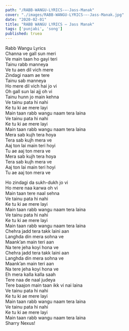 ```yaml
---
path: "/RABB-WANGU-LYRICS-–-Jass-Manak"
cover: "./images/RABB-WANGU-LYRICS-–-Jass-Manak.jpg"
date: "2020-02-01"
title: "RABB WANGU LYRICS – Jass Manak"
tags: ['punjabi', 'song']
published: truea
---
```

  
Rabb Wangu Lyrics  
Channa ve gall sun meri  
Ve main taan ho gayi teri  
Tainu rabb manneya  
Ve tu aen dil vich mere  
Zindagi naam ae tere  
Tainu sab manneya  
Ho mere dil vich hai jo vi  
Oh gall sun lai ajj oh vi  
Tainu hunn jo main kehna  
Ve tainu pata hi nahi  
Ke tu ki ae mere layi  
Main taan rabb wangu naam tera laina  
Ve tainu pata hi nahi  
Ke tu ki ae mere layi  
Main taan rabb wangu naam tera laina  
Mera sab kujh tera hoya  
Tera sab kujh mera ve  
Aaj ton lai main teri hoyi  
Tu ae aaj ton mera ve  
Mera sab kujh tera hoya  
Tera sab kujh mera ve  
Aaj ton lai main teri hoyi  
Tu ae aaj ton mera ve  
  
  
  
  
  
  
Ho zindagi da sukh-dukh jo vi  
Ho mere naa karwa oh vi  
Main taan tere naal sehna  
Ve tainu pata hi nahi  
Ke tu ki ae mere layi  
Main taan rabb wangu naam tera laina  
Ve tainu pata hi nahi  
Ke tu ki ae mere layi  
Main taan rabb wangu naam tera laina  
Chehra jadd tera takk laini aan  
Langhda din mera sohna ve  
Maank’an main teri aan  
Na tere jeha koyi hona ve  
Chehra jadd tera takk laini aan  
Langhda din mera sohna ve  
Maank’an main teri aan  
Na tere jeha koyi hona ve  
Eh mera kalla kalla saah  
Tere naa de naal judeya  
Tere baajon main taan ikk vi nai laina  
Ve tainu pata hi nahi  
Ke tu ki ae mere layi  
Main taan rabb wangu naam tera laina  
Ve tainu pata hi nahi  
Ke tu ki ae mere layi  
Main taan rabb wangu naam tera laina  
Sharry Nexus!  
